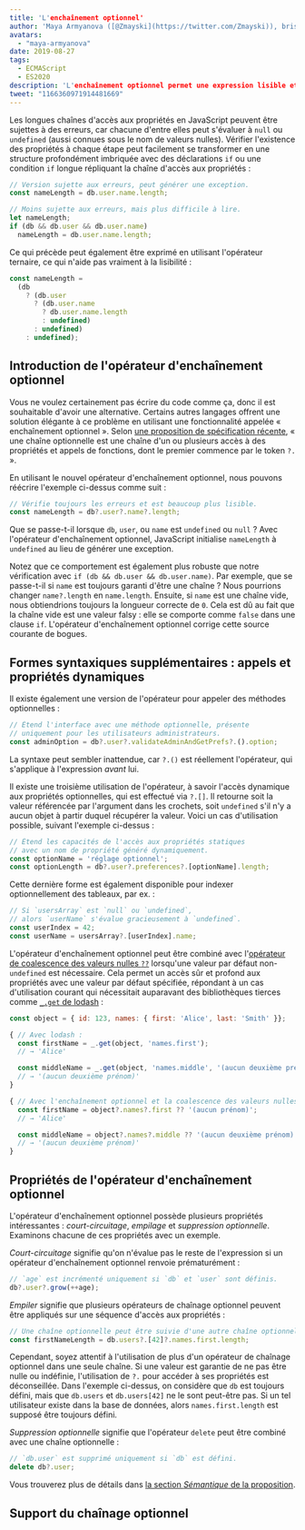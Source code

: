 ```yaml
---
title: 'L'enchaînement optionnel'
author: 'Maya Armyanova ([@Zmayski](https://twitter.com/Zmayski)), briseuse d'enchaînements optionnels'
avatars:
  - "maya-armyanova"
date: 2019-08-27
tags:
  - ECMAScript
  - ES2020
description: 'L'enchaînement optionnel permet une expression lisible et concise des accès aux propriétés avec une vérification intégrée des valeurs nulles.'
tweet: "1166360971914481669"
---
```

Les longues chaînes d'accès aux propriétés en JavaScript peuvent être sujettes à des erreurs, car chacune d'entre elles peut s'évaluer à `null` ou `undefined` (aussi connues sous le nom de valeurs nulles). Vérifier l'existence des propriétés à chaque étape peut facilement se transformer en une structure profondément imbriquée avec des déclarations `if` ou une condition `if` longue répliquant la chaîne d'accès aux propriétés :

<!--truncate-->
```js
// Version sujette aux erreurs, peut générer une exception.
const nameLength = db.user.name.length;

// Moins sujette aux erreurs, mais plus difficile à lire.
let nameLength;
if (db && db.user && db.user.name)
  nameLength = db.user.name.length;
```

Ce qui précède peut également être exprimé en utilisant l'opérateur ternaire, ce qui n'aide pas vraiment à la lisibilité :

```js
const nameLength =
  (db
    ? (db.user
      ? (db.user.name
        ? db.user.name.length
        : undefined)
      : undefined)
    : undefined);
```

## Introduction de l'opérateur d'enchaînement optionnel

Vous ne voulez certainement pas écrire du code comme ça, donc il est souhaitable d'avoir une alternative. Certains autres langages offrent une solution élégante à ce problème en utilisant une fonctionnalité appelée « enchaînement optionnel ». Selon [une proposition de spécification récente](https://github.com/tc39/proposal-optional-chaining), « une chaîne optionnelle est une chaîne d'un ou plusieurs accès à des propriétés et appels de fonctions, dont le premier commence par le token `?.` ».

En utilisant le nouvel opérateur d'enchaînement optionnel, nous pouvons réécrire l'exemple ci-dessus comme suit :

```js
// Vérifie toujours les erreurs et est beaucoup plus lisible.
const nameLength = db?.user?.name?.length;
```

Que se passe-t-il lorsque `db`, `user`, ou `name` est `undefined` ou `null` ? Avec l'opérateur d'enchaînement optionnel, JavaScript initialise `nameLength` à `undefined` au lieu de générer une exception.

Notez que ce comportement est également plus robuste que notre vérification avec `if (db && db.user && db.user.name)`. Par exemple, que se passe-t-il si `name` est toujours garanti d'être une chaîne ? Nous pourrions changer `name?.length` en `name.length`. Ensuite, si `name` est une chaîne vide, nous obtiendrions toujours la longueur correcte de `0`. Cela est dû au fait que la chaîne vide est une valeur falsy : elle se comporte comme `false` dans une clause `if`. L'opérateur d'enchaînement optionnel corrige cette source courante de bogues.

## Formes syntaxiques supplémentaires : appels et propriétés dynamiques

Il existe également une version de l'opérateur pour appeler des méthodes optionnelles :

```js
// Étend l'interface avec une méthode optionnelle, présente
// uniquement pour les utilisateurs administrateurs.
const adminOption = db?.user?.validateAdminAndGetPrefs?.().option;
```

La syntaxe peut sembler inattendue, car `?.()` est réellement l'opérateur, qui s'applique à l'expression _avant_ lui.

Il existe une troisième utilisation de l'opérateur, à savoir l'accès dynamique aux propriétés optionnelles, qui est effectué via `?.[]`. Il retourne soit la valeur référencée par l'argument dans les crochets, soit `undefined` s'il n'y a aucun objet à partir duquel récupérer la valeur. Voici un cas d'utilisation possible, suivant l'exemple ci-dessus :

```js
// Étend les capacités de l'accès aux propriétés statiques
// avec un nom de propriété généré dynamiquement.
const optionName = 'réglage optionnel';
const optionLength = db?.user?.preferences?.[optionName].length;
```

Cette dernière forme est également disponible pour indexer optionnellement des tableaux, par ex. :

```js
// Si `usersArray` est `null` ou `undefined`,
// alors `userName` s'évalue gracieusement à `undefined`.
const userIndex = 42;
const userName = usersArray?.[userIndex].name;
```

L'opérateur d'enchaînement optionnel peut être combiné avec l'[opérateur de coalescence des valeurs nulles `??`](/features/nullish-coalescing) lorsqu'une valeur par défaut non-`undefined` est nécessaire. Cela permet un accès sûr et profond aux propriétés avec une valeur par défaut spécifiée, répondant à un cas d'utilisation courant qui nécessitait auparavant des bibliothèques tierces comme [`_.get` de lodash](https://lodash.dev/docs/4.17.15#get) :

```js
const object = { id: 123, names: { first: 'Alice', last: 'Smith' }};

{ // Avec lodash :
  const firstName = _.get(object, 'names.first');
  // → 'Alice'

  const middleName = _.get(object, 'names.middle', '(aucun deuxième prénom)');
  // → '(aucun deuxième prénom)'
}

{ // Avec l'enchaînement optionnel et la coalescence des valeurs nulles :
  const firstName = object?.names?.first ?? '(aucun prénom)';
  // → 'Alice'

  const middleName = object?.names?.middle ?? '(aucun deuxième prénom)';
  // → '(aucun deuxième prénom)'
}
```

## Propriétés de l'opérateur d'enchaînement optionnel

L'opérateur d'enchaînement optionnel possède plusieurs propriétés intéressantes : _court-circuitage_, _empilage_ et _suppression optionnelle_. Examinons chacune de ces propriétés avec un exemple.

_Court-circuitage_ signifie qu'on n'évalue pas le reste de l'expression si un opérateur d'enchaînement optionnel renvoie prématurément :

```js
// `age` est incrémenté uniquement si `db` et `user` sont définis.
db?.user?.grow(++age);
```

_Empiler_ signifie que plusieurs opérateurs de chaînage optionnel peuvent être appliqués sur une séquence d'accès aux propriétés :

```js
// Une chaîne optionnelle peut être suivie d'une autre chaîne optionnelle.
const firstNameLength = db.users?.[42]?.names.first.length;
```

Cependant, soyez attentif à l'utilisation de plus d'un opérateur de chaînage optionnel dans une seule chaîne. Si une valeur est garantie de ne pas être nulle ou indéfinie, l'utilisation de `?.` pour accéder à ses propriétés est déconseillée. Dans l'exemple ci-dessus, on considère que `db` est toujours défini, mais que `db.users` et `db.users[42]` ne le sont peut-être pas. Si un tel utilisateur existe dans la base de données, alors `names.first.length` est supposé être toujours défini.

_Suppression optionnelle_ signifie que l'opérateur `delete` peut être combiné avec une chaîne optionnelle :

```js
// `db.user` est supprimé uniquement si `db` est défini.
delete db?.user;
```

Vous trouverez plus de détails dans [la section _Sémantique_ de la proposition](https://github.com/tc39/proposal-optional-chaining#semantics).

## Support du chaînage optionnel

<feature-support chrome="80 https://bugs.chromium.org/p/v8/issues/detail?id=9553"
                 firefox="74 https://bugzilla.mozilla.org/show_bug.cgi?id=1566143"
                 safari="13.1 https://bugs.webkit.org/show_bug.cgi?id=200199"
                 nodejs="14 https://medium.com/@nodejs/node-js-version-14-available-now-8170d384567e"
                 babel="oui https://babeljs.io/docs/en/babel-plugin-proposal-optional-chaining"></feature-support>
